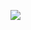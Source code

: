 <a href="https://atcoder.jp/users/Lenqth" target="_blank" title="Lenqth"><img src="https://img.shields.io/endpoint?url=https%3A%2F%2Fatcoder-badges.now.sh%2Fapi%2Fatcoder%2Fjson%2FLenqth" /></a>